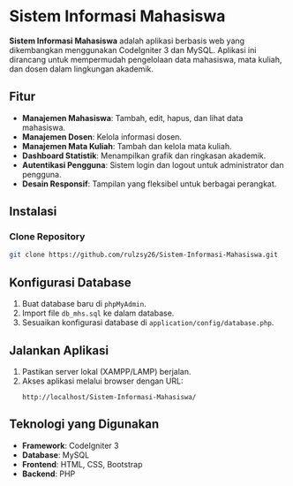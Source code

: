 # Sistem Informasi Mahasiswa

**Sistem Informasi Mahasiswa** adalah aplikasi berbasis web yang dikembangkan menggunakan CodeIgniter 3 dan MySQL. Aplikasi ini dirancang untuk mempermudah pengelolaan data mahasiswa, mata kuliah, dan dosen dalam lingkungan akademik.

## Fitur
- **Manajemen Mahasiswa**: Tambah, edit, hapus, dan lihat data mahasiswa.
- **Manajemen Dosen**: Kelola informasi dosen.
- **Manajemen Mata Kuliah**: Tambah dan kelola mata kuliah.
- **Dashboard Statistik**: Menampilkan grafik dan ringkasan akademik.
- **Autentikasi Pengguna**: Sistem login dan logout untuk administrator dan pengguna.
- **Desain Responsif**: Tampilan yang fleksibel untuk berbagai perangkat.

## Instalasi
### Clone Repository
```sh
git clone https://github.com/rulzsy26/Sistem-Informasi-Mahasiswa.git
```

## Konfigurasi Database
1. Buat database baru di `phpMyAdmin`.
2. Import file `db_mhs.sql` ke dalam database.
3. Sesuaikan konfigurasi database di `application/config/database.php`.

## Jalankan Aplikasi
1. Pastikan server lokal (XAMPP/LAMP) berjalan.
2. Akses aplikasi melalui browser dengan URL:
   ```
   http://localhost/Sistem-Informasi-Mahasiswa/
   ```

## Teknologi yang Digunakan
- **Framework**: CodeIgniter 3
- **Database**: MySQL
- **Frontend**: HTML, CSS, Bootstrap
- **Backend**: PHP


